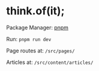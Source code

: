 # think.of(it);

Package Manager: [pnpm](https://pnpm.io/)

Run: `pnpm run dev`

Page routes at: `/src/pages/`

Articles at: `/src/content/articles/`
